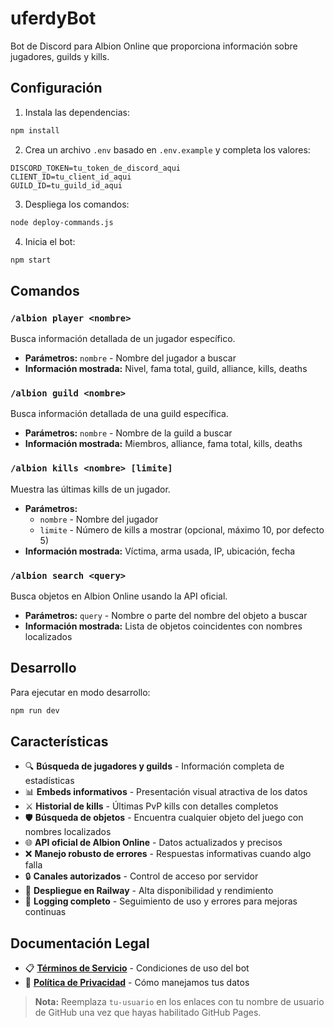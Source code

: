 # uferdyBot

Bot de Discord para Albion Online que proporciona información sobre jugadores, guilds y kills.

## Configuración

1. Instala las dependencias:
```bash
npm install
```

2. Crea un archivo `.env` basado en `.env.example` y completa los valores:
```
DISCORD_TOKEN=tu_token_de_discord_aqui
CLIENT_ID=tu_client_id_aqui
GUILD_ID=tu_guild_id_aqui
```

3. Despliega los comandos:
```bash
node deploy-commands.js
```

4. Inicia el bot:
```bash
npm start
```

## Comandos

### `/albion player <nombre>`
Busca información detallada de un jugador específico.
- **Parámetros:** `nombre` - Nombre del jugador a buscar
- **Información mostrada:** Nivel, fama total, guild, alliance, kills, deaths

### `/albion guild <nombre>`
Busca información detallada de una guild específica.
- **Parámetros:** `nombre` - Nombre de la guild a buscar
- **Información mostrada:** Miembros, alliance, fama total, kills, deaths

### `/albion kills <nombre> [limite]`
Muestra las últimas kills de un jugador.
- **Parámetros:** 
  - `nombre` - Nombre del jugador
  - `limite` - Número de kills a mostrar (opcional, máximo 10, por defecto 5)
- **Información mostrada:** Víctima, arma usada, IP, ubicación, fecha

### `/albion search <query>`
Busca objetos en Albion Online usando la API oficial.
- **Parámetros:** `query` - Nombre o parte del nombre del objeto a buscar
- **Información mostrada:** Lista de objetos coincidentes con nombres localizados

## Desarrollo

Para ejecutar en modo desarrollo:
```bash
npm run dev
```

## Características

- 🔍 **Búsqueda de jugadores y guilds** - Información completa de estadísticas
- 📊 **Embeds informativos** - Presentación visual atractiva de los datos
- ⚔️ **Historial de kills** - Últimas PvP kills con detalles completos
- 🛡️ **Búsqueda de objetos** - Encuentra cualquier objeto del juego con nombres localizados
- 🌐 **API oficial de Albion Online** - Datos actualizados y precisos
- ❌ **Manejo robusto de errores** - Respuestas informativas cuando algo falla
- 🔒 **Canales autorizados** - Control de acceso por servidor
- 🚀 **Despliegue en Railway** - Alta disponibilidad y rendimiento
- 📝 **Logging completo** - Seguimiento de uso y errores para mejoras continuas

## Documentación Legal

- 📋 [**Términos de Servicio**](https://tu-usuario.github.io/botDiscord/terms) - Condiciones de uso del bot
- 🔐 [**Política de Privacidad**](https://tu-usuario.github.io/botDiscord/privacy) - Cómo manejamos tus datos

> **Nota:** Reemplaza `tu-usuario` en los enlaces con tu nombre de usuario de GitHub una vez que hayas habilitado GitHub Pages.